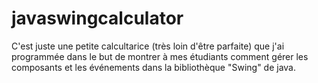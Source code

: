 # javaswingcalculator

C'est juste une petite calcultarice (très loin d'être parfaite) que j'ai programmée dans le but de montrer à mes étudiants comment gérer les composants
et les événements dans la bibliothèque "Swing" de java.

